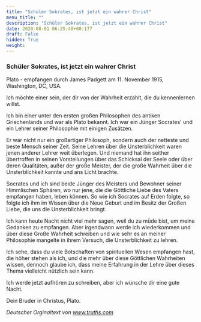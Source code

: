 ```yaml
---
title: "Schüler Sokrates, ist jetzt ein wahrer Christ"
menu_title: ""
description: "Schüler Sokrates, ist jetzt ein wahrer Christ"
date: 2020-08-01 06:25:48+00:177
draft: False
hidden: True
weight:
---
```

### Schüler Sokrates, ist jetzt ein wahrer Christ

Plato - empfangen durch James Padgett am 11. November 1915, Washington, DC, USA.

Ich möchte einer sein, der dir von der Wahrheit erzählt, die du kennenlernen willst.

Ich bin einer unter den ersten großen Philosophen des antiken Griechenlands und war als Plato bekannt. Ich war ein Jünger Socrates' und ein Lehrer seiner Philosophie mit einigen Zusätzen.

Er war nicht nur ein großartiger Philosoph, sondern auch der netteste und beste Mensch seiner Zeit. Seine Lehren über die Unsterblichkeit waren jenen anderer Lehrer weit überlegen. Und niemand hat ihn seither übertroffen in seinen Vorstellungen über das Schicksal der Seele oder über deren Qualitäten, außer der große Meister, der die große Wahrheit über die Unsterblichkeit kannte und ans Licht brachte.

Socrates und ich sind beide Jünger des Meisters und Bewohner seiner Himmlischen Sphären, wo nur jene, die die Göttliche Liebe des Vaters empfangen haben, leben können. So wie ich Socrates auf Erden folgte, so folgte ich ihm im Wissen über die Neue Geburt und im Besitz der Großen Liebe, die uns die Unsterblichkeit bringt.

Ich kann heute Nacht nicht viel mehr sagen, weil du zu müde bist, um meine Gedanken zu empfangen. Aber irgendwann werde ich wiederkommen und über diese Große Wahrheit schreiben und wie sehr es an meiner Philosophie mangelte in ihrem Versuch, die Unsterblichkeit zu lehren.

Ich sehe, dass du viele Botschaften von spirituellen Wesen empfangen hast, die höher stehen als ich, und die mehr über diese Göttlichen Wahrheiten wissen, dennoch glaube ich, dass meine Erfahrung in der Lehre über dieses Thema vielleicht nützlich sein kann.

Ich werde jetzt aufhören zu schreiben, aber ich wünsche dir eine gute Nacht.

Dein Bruder in Christus, Plato.

*Deutscher Orginaltext  von www.truths.com*
